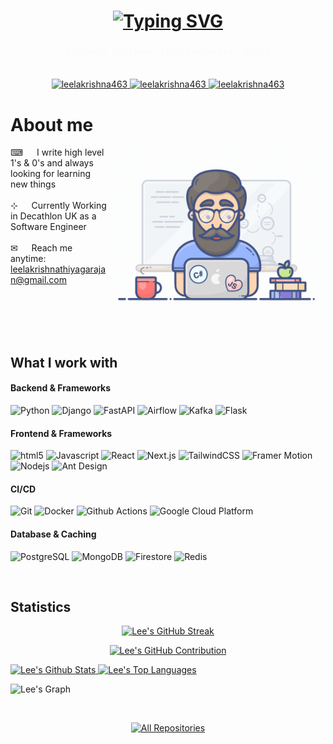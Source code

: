 <!-- Intro  -->
<h1 align="center">
    <a href="https://git.io/typing-svg"><img src="https://readme-typing-svg.herokuapp.com?font=Caveat&size=30&duration=3000&pause=1000&color=2DBA4E&center=true&vCenter=true&repeat=false&random=false&width=435&lines=Hello+There!;I+am+Leelakrishna+Thiyagarajan" alt="Typing SVG" /></a>
</h1>

<!-- Job Title and Location  -->
<h4 align="center"> 
  <samp style="color: #fafbfc;">
    「 Software Engineer from <b>Bangalore, India</b> 」
    <br>
    <br>
  </samp>
</h4>


<!-- Platform Links  -->
<p align="center">
<a href="https://the-spirit-wing.info" target="_blank">
  <img src="https://img.shields.io/badge/Portfolio-2b3137?style=for-the-badge&logo=radar&logoColor=white" alt="leelakrishna463" />
 </a>
 <a href="https://linkedin.com/in/leelakrishna-thiyagarajan" target="_blank">
  <img src="https://img.shields.io/badge/LinkedIn-2b3137?style=for-the-badge&logo=linkedin&logoColor=white" alt="leelakrishna463"/>
 </a>
 <a href="https://www.codechef.com/users/lee_463" target="_blank">
  <img src="https://img.shields.io/badge/CodeChef-2b3137?style=for-the-badge&logo=codechef&logoColor=white" alt="leelakrishna463"/>
 </a>
<br />


<!-- About Section -->
# About me

<p>
 <img align="right" width="350" src="./assets/programmer.gif" alt="Coding gif" />

 ⌨ &emsp; I write high level 1's & 0's and always looking for learning new things <br/><br/>
 ⊹ &emsp; Currently Working in Decathlon UK as a Software Engineer<br/><br/>
 ✉ &emsp; Reach me anytime: leelakrishnathiyagarajan@gmail.com<br/><br/>

</p>

<br/>
<br/>
<br/>

<!-- Technologies and Skills  -->
<h2>What I work with</h2>

<h4>Backend & Frameworks</h4>
<p>
  <img style="display:inline" alt="Python" src="https://img.shields.io/badge/Python-ffffff?style=flat-square&logo=python&logoColor=black" />
  <img alt="Django" src="https://img.shields.io/badge/Django-ffffff?style=flat-square&logo=django&logoColor=black" />
  <img alt="FastAPI" src="https://img.shields.io/badge/FastAPI-ffffff?style=flat-square&logo=fastapi&logoColor=black" />
  <img alt="Airflow" src="https://img.shields.io/badge/Airflow-ffffff?style=flat-square&logo=apache-airflow&logoColor=black" />
  <img alt="Kafka" src="https://img.shields.io/badge/Kafka-ffffff?style=flat-square&logo=apache-kafka&logoColor=black" />
  <img alt="Flask" src="https://img.shields.io/badge/Flask-ffffff?style=flat-square&logo=flask&logoColor=black" />
</p>

<h4>Frontend & Frameworks</h4>
<p>
  <img alt="html5" src="https://img.shields.io/badge/HTML5-white?style=flat-square&logo=html5&logoColor=black" />
  <img alt="Javascript" src="https://img.shields.io/badge/Javascript-white?style=flat-square&logo=javascript&logoColor=black" /> 
  <img alt="React" src="https://img.shields.io/badge/React-ffffff?style=flat-square&logo=react&logoColor=black" />
  <img alt="Next.js" src="https://img.shields.io/badge/NextJS-ffffff?style=flat-square&logo=nextdotjs&logoColor=black" />
  <img alt="TailwindCSS" src="https://img.shields.io/badge/TailwindCSS-ffffff?style=flat-square&logo=tailwindcss&logoColor=black" />
  <img alt="Framer Motion" src="https://img.shields.io/badge/Framer%20Motion-ffffff?style=flat-square&logo=framer&logoColor=black" />
  <img alt="Nodejs" src="https://img.shields.io/badge/-Nodejs-white?style=flat-square&logo=Node.js&logoColor=black" />
  <img alt="Ant Design" src="https://img.shields.io/badge/Ant%20Design-ffffff?style=flat-square&logo=antdesign&logoColor=black" />
</p>

<h4>CI/CD</h4>
<p>
  <img alt="Git" src="https://img.shields.io/badge/Git-white?style=flat-square&logo=git&logoColor=black" />
  <img alt="Docker" src="https://img.shields.io/badge/Docker-ffffff?style=flat-square&logo=docker&logoColor=black" />
  <img alt="Github Actions" src="https://img.shields.io/badge/Github_Actions-ffffff?style=flat-square&logo=github-actions&logoColor=black" />
  <img alt="Google Cloud Platform" src="https://img.shields.io/badge/Google_Cloud_Platform-ffffff?style=flat-square&logo=google-cloud&logoColor=black" />
</p>

<h4>Database & Caching</h4>
<p>
  <img alt="PostgreSQL" src="https://img.shields.io/badge/Postgresql-white?style=flat-square&logo=postgresql&logoColor=black" />
  <img alt="MongoDB" src="https://img.shields.io/badge/MongoDB-white?style=flat-square&logo=mongodb&logoColor=black" />
  <img alt="Firestore" src="https://img.shields.io/badge/Firestore-white?style=flat-square&logo=firebase&logoColor=black" />
  <img alt="Redis" src="https://img.shields.io/badge/Redis-white?style=flat-square&logo=redis&logoColor=black" />
</p>

<br/>


<!-- Github Statistics -->
## Statistics


<!-- Git Streak -->
<p align="center">
  <a href="https://github.com/leelakrishna463">
    <a href="https://git.io/streak-stats"><img src="https://github-readme-streak-stats.herokuapp.com?user=Leelakrishna463&theme=github-dark&hide_border=true" alt="Lee's GitHub Streak" /></a>
  </a>
</p>

<!-- Github commit stats -->
<p align="center">
  <a href="https://github.com/leelakrishna463">
    <img src="https://github-profile-summary-cards.vercel.app/api/cards/profile-details?username=Leelakrishna463&theme=github_dark" alt="Lee's GitHub Contribution"/>
  </a>
</p>

<!-- Github stats & Top Languages -->
<a>
    <a href="https://github.com/leelakrishna463">
      <img alt="Lee's Github Stats" src="https://denvercoder1-github-readme-stats.vercel.app/api?username=leelakrishna463&show_icons=true&count_private=true&theme=blue-green&custom_title=Lee%27s%20Github%20Stats" height="192px" width="49.5%"/>
    </a>
    <a href="https://github.com/leelakrishna463">
      <img alt="Lee's Top Languages" src="https://denvercoder1-github-readme-stats.vercel.app/api/top-langs/?username=leelakrishna463&langs_count=8&layout=compact&theme=blue-green&icon_color=F8D866" height="192px" width="49.5%"/>
    </a>
  <br/>
</a>

<!-- Commit graph -->
![Lee's Graph](https://github-readme-activity-graph.vercel.app/graph?username=Leelakrishna463&&custom_title=Lee&theme=github-compact)

<br>

<!-- Repository links -->
<p align="center">
  <a href="https://github.com/leelakrishna463?tab=repositories" target="_blank"><img alt="All Repositories" title="All Repositories" src="https://img.shields.io/badge/Check%20My%20Works-ffffff?style=for-the-badge&logo=koding&logoColor=white"/></a>
</p>
